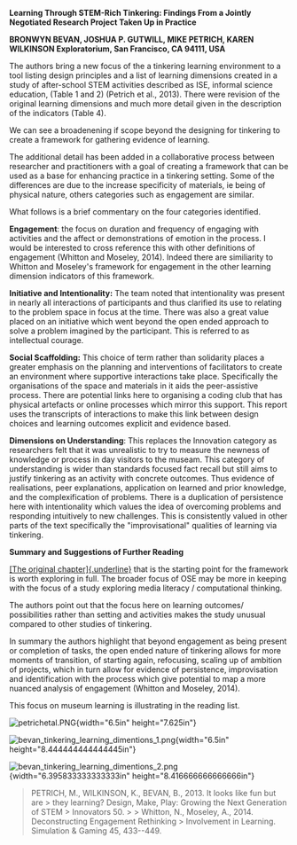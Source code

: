 **Learning Through STEM-Rich Tinkering: Findings From a Jointly Negotiated Research Project Taken Up in Practice**

**BRONWYN BEVAN, JOSHUA P. GUTWILL, MIKE PETRICH, KAREN WILKINSON Exploratorium, San Francisco, CA 94111, USA**

The authors bring a new focus of the a tinkering learning environment to a tool listing design principles and a list of learning dimensions created in a study of after-school STEM activities described as ISE, informal science education, (Table 1 and 2) (Petrich et al., 2013). There were revision of the original learning dimensions and much more detail given in the description of the indicators (Table 4).

We can see a broadenening if scope beyond the designing for tinkering to create a framework for gathering evidence of learning.

The additional detail has been added in a collaborative process between researcher and practitioners with a goal of creating a framework that can be used as a base for enhancing practice in a tinkering setting. Some of the differences are due to the increase specificity of materials, ie being of physical nature, others categories such as engagement are similar.

What follows is a brief commentary on the four categories identified.

**Engagement**: the focus on duration and frequency of engaging with activities and the affect or demonstrations of emotion in the process. I would be interested to cross reference this with other definitions of engagement (Whitton and Moseley, 2014). Indeed there are similiarity to Whitton and Moseley's framework for engagement in the other learning dimension indicators of this framework.

**Initiative and Intentionality:** The team noted that intentionality was present in nearly all interactions of participants and thus clarified its use to relating to the problem space in focus at the time. There was also a great value placed on an initiative which went beyond the open ended approach to solve a problem imagined by the participant. This is referred to as intellectual courage.

**Social Scaffolding:** This choice of term rather than solidarity places a greater emphasis on the planning and interventions of facilitators to create an environment where supportive interactions take place. Specifically the organisations of the space and materials in it aids the peer-assistive process. There are potential links here to organising a coding club that has physical artefacts or online processes which mirror this support. This report uses the transcripts of interactions to make this link between design choices and learning outcomes explicit and evidence based.

**Dimensions on Understanding**: This replaces the Innovation category as researchers felt that it was unrealistic to try to measure the newness of knowledge or process in day visitors to the museam. This category of understanding is wider than standards focused fact recall but still aims to justify tinkering as an activity with concrete outcomes. Thus evidence of realisations, peer explanations, application on learned and prior knowledge, and the complexification of problems. There is a duplication of persistence here with intentionality which values the idea of overcoming problems and responding intuitively to new challenges. This is consistently valued in other parts of the text specifically the "improvisational" qualities of learning via tinkering.

**Summary and Suggestions of Further Reading**

[[The original chapter]{.underline}](https://tinkering.exploratorium.edu/sites/default/files/pdfs/PetrichWilkinsonBevan-ItLooksLikeFun.pdf) that is the starting point for the framework is worth exploring in full. The broader focus of OSE may be more in keeping with the focus of a study exploring media literacy / computational thinking.

The authors point out that the focus here on learning outcomes/ possibilities rather than setting and activities makes the study unusual compared to other studies of tinkering.

In summary the authors highlight that beyond engagement as being present or completion of tasks, the open ended nature of tinkering allows for more moments of transition, of starting again, refocusing, scaling up of ambition of projects, which in turn allow for evidence of persistence, improvisation and identification with the process which give potential to map a more nuanced analysis of engagement (Whitton and Moseley, 2014).

This focus on museum learning is illustrating in the reading list.

![petrichetal.PNG](media/image2.png){width="6.5in" height="7.625in"}

![bevan\_tinkering\_learning\_dimentions\_1.png](media/image1.png){width="6.5in" height="8.444444444444445in"}

![bevan\_tinkering\_learning\_dimentions\_2.png](media/image3.png){width="6.395833333333333in" height="8.416666666666666in"}

> PETRICH, M., WILKINSON, K., BEVAN, B., 2013. It looks like fun but are > they learning? Design, Make, Play: Growing the Next Generation of STEM > Innovators 50. > > Whitton, N., Moseley, A., 2014. Deconstructing Engagement Rethinking > Involvement in Learning. Simulation & Gaming 45, 433--449. 